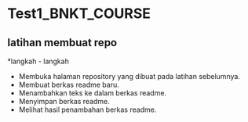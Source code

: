 # Test1_BNKT_COURSE

latihan membuat repo
--
*langkah - langkah 
- Membuka halaman repository yang dibuat pada latihan sebelumnya.
- Membuat berkas readme baru.
- Menambahkan teks ke dalam berkas readme.
- Menyimpan berkas readme.
- Melihat hasil penambahan berkas readme.

